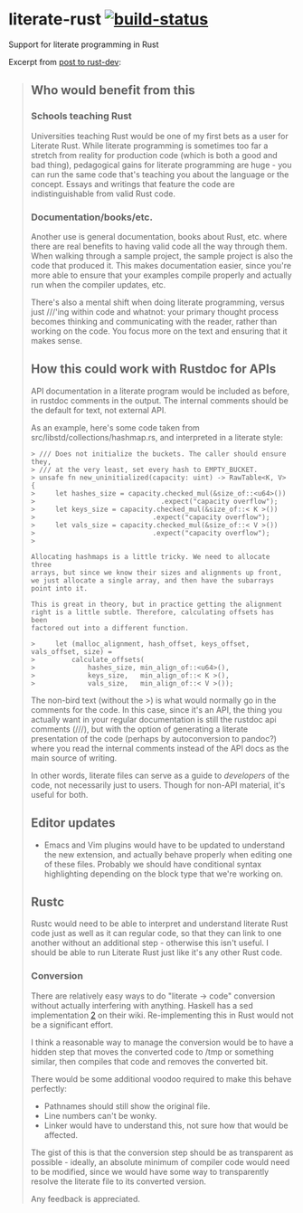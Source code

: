 literate-rust [![build-status](https://travis-ci.org/nathantypanski/literate-rust.svg?branch=master)](https://travis-ci.org/nathantypanski/literate-rust/builds)
=============

Support for literate programming in Rust

Excerpt from [post to rust-dev](https://mail.mozilla.org/pipermail/rust-dev/2014-June/010628.html):

> ## Who would benefit from this
> 
> ### Schools teaching Rust
> 
> Universities teaching Rust would be one of my first bets as a user for
> Literate Rust. While literate programming is sometimes too far a
> stretch from reality for production code (which is both a good and bad
> thing), pedagogical gains for literate programming are huge - you can
> run the same code that's teaching you about the language or the
> concept. Essays and writings that feature the code are
> indistinguishable from valid Rust code.
> 
> ### Documentation/books/etc.
> 
> Another use is general documentation, books about Rust, etc. where
> there are real benefits to having valid code all the way through them.
> When walking through a sample project, the sample project is also the
> code that produced it. This makes documentation easier, since you're
> more able to ensure that your examples compile properly and actually
> run when the compiler updates, etc.
> 
> There's also a mental shift when doing literate programming, versus
> just ///'ing within code and whatnot: your primary thought process
> becomes thinking and communicating with the reader, rather than
> working on the code. You focus more on the text and ensuring that it
> makes sense.
> 
> ## How this could work with Rustdoc for APIs
> 
> API documentation in a literate program would be included as before,
> in rustdoc comments in the output. The internal comments should be the
> default for text, not external API.
> 
> As an example, here's some code taken from 
> src/libstd/collections/hashmap.rs, and interpreted in a literate style:
> 
>     > /// Does not initialize the buckets. The caller should ensure they,
>     > /// at the very least, set every hash to EMPTY_BUCKET.
>     > unsafe fn new_uninitialized(capacity: uint) -> RawTable<K, V> {
>     >     let hashes_size = capacity.checked_mul(&size_of::<u64>())
>     >                               .expect("capacity overflow");
>     >     let keys_size = capacity.checked_mul(&size_of::< K >())
>     >                             .expect("capacity overflow");
>     >     let vals_size = capacity.checked_mul(&size_of::< V >())
>     >                             .expect("capacity overflow");
>     >
>     
>     Allocating hashmaps is a little tricky. We need to allocate three
>     arrays, but since we know their sizes and alignments up front,
>     we just allocate a single array, and then have the subarrays
>     point into it.
>     
>     This is great in theory, but in practice getting the alignment
>     right is a little subtle. Therefore, calculating offsets has been
>     factored out into a different function.
>     
>     >     let (malloc_alignment, hash_offset, keys_offset, vals_offset, size) =
>     >         calculate_offsets(
>     >             hashes_size, min_align_of::<u64>(),
>     >             keys_size,   min_align_of::< K >(),
>     >             vals_size,   min_align_of::< V >());
> 
> The non-bird text (without the >) is what would normally go in the
> comments for the code. In this case, since it's an API, the thing you
> actually want in your regular documentation is still the rustdoc api
> comments (///), but with the option of generating a literate
> presentation of the code (perhaps by autoconversion to pandoc?) where
> you read the internal comments instead of the API docs as the main
> source of writing.
> 
> In other words, literate files can serve as a guide to *developers* of
> the code, not necessarily just to users. Though for non-API material,
> it's useful for both.
> 
> ## Editor updates
> 
> - Emacs and Vim plugins would have to be updated to understand the new
>   extension, and actually behave properly when editing one of these
>   files. Probably we should have conditional syntax highlighting
>   depending on the block type that we're working on.
> 
> ## Rustc
> 
> Rustc would need to be able to interpret and understand literate Rust
> code just as well as it can regular code, so that they can link to one
> another without an additional step - otherwise this isn't useful. I
> should be able to run Literate Rust just like it's any other Rust
> code.
> 
> ### Conversion
> 
> There are relatively easy ways to do "literate -> code" conversion
> without actually interfering with anything. Haskell has a sed
> implementation [2] on their wiki. Re-implementing this in Rust would
> not be a significant effort.
> 
> I think a reasonable way to manage the conversion would be to have a
> hidden step that moves the converted code to /tmp or something
> similar, then compiles that code and removes the converted bit.
> 
> There would be some additional voodoo required to make this behave
> perfectly:
> 
> - Pathnames should still show the original file.
> - Line numbers can't be wonky.
> - Linker would have to understand this, not sure how that would be
>   affected.
> 
> The gist of this is that the conversion step should be as transparent
> as possible - ideally, an absolute minimum of compiler code would need
> to be modified, since we would have some way to transparently resolve
> the literate file to its converted version.
> 
> [2]: <http://www.haskell.org/haskellwiki/Literate_programming/Bird_conversion_via_sed>
> 
> Any feedback is appreciated.
